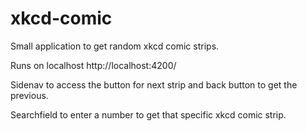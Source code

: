 # xkcd-comic

Small application to get random xkcd comic strips.

Runs on localhost http://localhost:4200/

Sidenav to access the button for next strip and back button to get the previous.

Searchfield to enter a number to get that specific xkcd comic strip. 